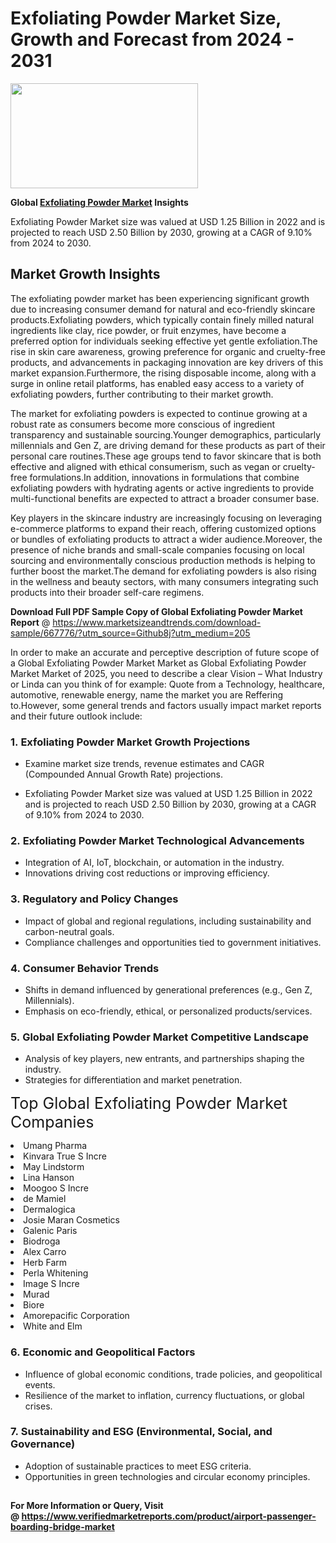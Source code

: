 <H1>Exfoliating Powder Market Size, Growth and Forecast from 2024 - 2031</H1><img class="aligncenter size-medium wp-image-584254" src="https://thirdeyenews.in/wp-content/uploads/2024/09/Global-Market-Research-300x168.jpeg" alt="" width="300" height="168" /><p><strong>Global&nbsp;<a href="https://www.marketsizeandtrends.com/download-sample/667776/?utm_source=Github8j?utm_medium=205">Exfoliating Powder Market</a> Insights</strong></p><p>Exfoliating Powder Market size was valued at USD 1.25 Billion in 2022 and is projected to reach USD 2.50 Billion by 2030, growing at a CAGR of 9.10% from 2024 to 2030.</p><p><h2>Market Growth Insights</h2> <p>The exfoliating powder market has been experiencing significant growth due to increasing consumer demand for natural and eco-friendly skincare products.Exfoliating powders, which typically contain finely milled natural ingredients like clay, rice powder, or fruit enzymes, have become a preferred option for individuals seeking effective yet gentle exfoliation.The rise in skin care awareness, growing preference for organic and cruelty-free products, and advancements in packaging innovation are key drivers of this market expansion.Furthermore, the rising disposable income, along with a surge in online retail platforms, has enabled easy access to a variety of exfoliating powders, further contributing to their market growth.</p> <p>The market for exfoliating powders is expected to continue growing at a robust rate as consumers become more conscious of ingredient transparency and sustainable sourcing.Younger demographics, particularly millennials and Gen Z, are driving demand for these products as part of their personal care routines.These age groups tend to favor skincare that is both effective and aligned with ethical consumerism, such as vegan or cruelty-free formulations.In addition, innovations in formulations that combine exfoliating powders with hydrating agents or active ingredients to provide multi-functional benefits are expected to attract a broader consumer base.</p> <p>Key players in the skincare industry are increasingly focusing on leveraging e-commerce platforms to expand their reach, offering customized options or bundles of exfoliating products to attract a wider audience.Moreover, the presence of niche brands and small-scale companies focusing on local sourcing and environmentally conscious production methods is helping to further boost the market.The demand for exfoliating powders is also rising in the wellness and beauty sectors, with many consumers integrating such products into their broader self-care regimens.</p> <p><span class=""><strong>Download Full PDF Sample Copy of Global Exfoliating Powder Market Report</strong> @ <a href="https://www.marketsizeandtrends.com/download-sample/667776/?utm_source=Github8j?utm_medium=205" target="_blank">https://www.marketsizeandtrends.com/download-sample/667776/?utm_source=Github8j?utm_medium=205</a></span></p><p>In order to make an accurate and perceptive description of future scope of a Global&nbsp;Exfoliating Powder Market Market as Global&nbsp;Exfoliating Powder Market Market of 2025, you need to describe a clear Vision &ndash; What Industry or Linda can you think of for example: Quote from a Technology, healthcare, automotive, renewable energy, name the market you are Reffering to.However, some general trends and factors usually impact market reports and their future outlook include:</p><h3>1.&nbsp;<strong>Exfoliating Powder Market Growth Projections</strong></h3><ul><li>Examine market size trends, revenue estimates and CAGR (Compounded Annual Growth Rate) projections.</li><li><p>Exfoliating Powder Market size was valued at USD 1.25 Billion in 2022 and is projected to reach USD 2.50 Billion by 2030, growing at a CAGR of 9.10% from 2024 to 2030.</p></li></ul><h3>2.&nbsp;<strong>Exfoliating Powder Market Technological Advancements</strong></h3><ul><li>Integration of AI, IoT, blockchain, or automation in the industry.</li><li>Innovations driving cost reductions or improving efficiency.</li></ul><h3>3.&nbsp;<strong>Regulatory and Policy Changes</strong></h3><ul><li>Impact of global and regional regulations, including sustainability and carbon-neutral goals.</li><li>Compliance challenges and opportunities tied to government initiatives.</li></ul><h3>4.&nbsp;<strong>Consumer Behavior Trends</strong></h3><ul><li>Shifts in demand influenced by generational preferences (e.g., Gen Z, Millennials).</li><li>Emphasis on eco-friendly, ethical, or personalized products/services.</li></ul><h3>5.&nbsp;<strong>Global Exfoliating Powder Market Competitive Landscape</strong></h3><ul><li>Analysis of key players, new entrants, and partnerships shaping the industry.</li><li>Strategies for differentiation and market penetration.</li></ul><p data-pm-slice="1 1 []"><span style="color: inherit; font-family: inherit; font-size: 25px;">Top Global Exfoliating Powder Market Companies</span></p><div class="" data-test-id=""><p><li>Umang Pharma</li><li> Kinvara True S Incre</li><li> May Lindstorm</li><li> Lina Hanson</li><li> Moogoo S Incre</li><li> de Mamiel</li><li> Dermalogica</li><li> Josie Maran Cosmetics</li><li> Galenic Paris</li><li> Biodroga</li><li> Alex Carro</li><li> Herb Farm</li><li> Perla Whitening</li><li> Image S Incre</li><li> Murad</li><li> Biore</li><li> Amorepacific Corporation</li><li> White and Elm</li></p></div><h3>6.&nbsp;<strong>Economic and Geopolitical Factors</strong></h3><ul><li>Influence of global economic conditions, trade policies, and geopolitical events.</li><li>Resilience of the market to inflation, currency fluctuations, or global crises.</li></ul><h3>7.&nbsp;<strong>Sustainability and ESG (Environmental, Social, and Governance)</strong></h3><ul><li>Adoption of sustainable practices to meet ESG criteria.</li><li>Opportunities in green technologies and circular economy principles.</li></ul><h2><strong style="font-size: 14px;">For More Information or Query, Visit @&nbsp;</strong><a style="background-color: #ffffff; font-size: 14px;" href="https://www.marketsizeandtrends.com/report/exfoliating-powder-market/" target="_blank">https://www.verifiedmarketreports.com/product/airport-passenger-boarding-bridge-market</a></h2>